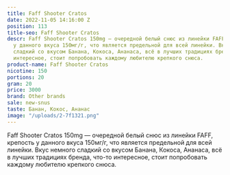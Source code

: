 ```yaml
---
title: Faff Shooter Cratos
date: 2022-11-05 14:16:00 Z
position: 113
title-seo: Faff Shooter Cratos
descr: Faff Shooter Cratos 150mg — очередной белый снюс из линейки FAFF, крепость
  у данного вкуса 150мг/г, что является предельной для всей линейки. Вкус немного
  сладкий со вкусом Банана, Кокоса, Ананаса, всё в лучших традициях бренда, что-то
  интересное, стоит попробовать каждому любителю крепкого снюса.
product-name: Faff Shooter Cratos
nicotine: 150
portions: 20
gram: 20
price: 3000
brand: Other brands
sale: new-snus
taste: Банан, Кокос, Ананас
image: "/uploads/2-7f1321.png"
---
```


Faff Shooter Cratos 150mg — очередной белый снюс из линейки FAFF, крепость у данного вкуса 150мг/г, что является предельной для всей линейки. Вкус немного сладкий со вкусом Банана, Кокоса, Ананаса, всё в лучших традициях бренда, что-то интересное, стоит попробовать каждому любителю крепкого снюса.